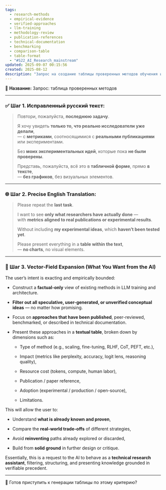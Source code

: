 ```yaml
---
tags:
  - research-methods
  - empirical-evidence
  - verified-approaches
  - llm-training
  - methodology-review
  - publication-references
  - technical-documentation
  - benchmarking
  - comparison-table
  - table-format
  - "#S22_AI_Research_mainstream"
updated: 2025-09-07 00:15:56
created: 2025-08-12
description: "Запрос на создание таблицы проверенных методов обучения и архитектуры LLM: только опубликованные подходы с метриками, ресурсными затратами, ссылками, уровнем внедрения и ограничениями, без непроверенных идей, представленных в виде текстовой таблицы."
---
```


🔹 **Название:** Запрос: таблица проверенных методов

---

### ✅ Шаг 1. Исправленный русский текст:

> Повтори, пожалуйста, **последнюю задачу**.
> 
> Я хочу увидеть **только то, что реально исследователи уже делали**,  
> — с **метриками**, соотносящимися с **реальными публикациями** или экспериментами.
> 
> Без **моих экспериментальных идей**, которые пока **не были проверены**.
> 
> Представь, пожалуйста, всё это в **табличной форме**, прямо **в тексте**,  
> — **без графиков**, без визуальных элементов.

---

### 🌐 Шаг 2. Precise English Translation:

> Please repeat the **last task**.
> 
> I want to see **only what researchers have actually done** —  
> with **metrics aligned to real publications or experimental results**.
> 
> Without including **my experimental ideas**, which **haven’t been tested yet**.
> 
> Please present everything in a **table within the text**,  
> — **no charts**, no visual elements.

---

### 🧠 Шаг 3. Vector-Field Expansion (What You Want from the AI)

The user’s intent is exacting and empirically bounded:

- Construct a **factual-only** view of existing methods in LLM training and architecture.
    
- **Filter out all speculative, user-generated, or unverified conceptual ideas** — no matter how promising.
    
- Focus on **approaches that have been published**, peer-reviewed, benchmarked, or described in technical documentation.
    
- Present these approaches in a **textual table**, broken down by dimensions such as:
    
    - Type of method (e.g., scaling, fine-tuning, RLHF, CoT, PEFT, etc.),
        
    - Impact (metrics like perplexity, accuracy, logit lens, reasoning quality),
        
    - Resource cost (tokens, compute, human labor),
        
    - Publication / paper reference,
        
    - Adoption (experimental / production / open-source),
        
    - Limitations.
        

This will allow the user to:

- Understand **what is already known and proven**,
    
- Compare the **real-world trade-offs** of different strategies,
    
- Avoid **reinventing** paths already explored or discarded,
    
- Build from **solid ground** in further design or critique.
    

Essentially, this is a request to the AI to behave as a **technical research assistant**, filtering, structuring, and presenting knowledge grounded in verifiable precedent.

---

🧠 Готов приступить к генерации таблицы по этому критерию?